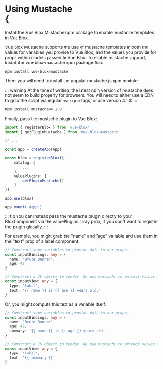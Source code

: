 # Using Mustache <div class="animate-bounce inline-block"><span>{</span></div>

Install the Vue Blox Mustache npm package to enable mustache templates in Vue Blox.

Vue Blox Mustache supports the use of mustache templates in both the values for variables you provide to Vue Blox, and the values you provide for props within models passed to Vue Blox. To enable mustache support, install the vue-blox-mustache npm package first:

```bash
npm install vue-blox-mustache
```

Then, you will need to install the popular mustache.js npm module:

::: warning
At the time of writing, the latest npm version of mustache does not seem to build properly for browsers. You will need to either use a CDN to grab the script via regular ```<script>``` tags, or use version 4.1.0:
:::

```bash
npm install mustache@4.1.0
```

Finally, pass the mustache plugin to Vue Blox:

```ts
import { registerBlox } from 'vue-blox'
import { getPluginMustache } from 'vue-blox-mustache'

// ...

const app = createApp(App)

const blox = registerBlox({
	catalog: {
		...
	},
	valuePlugins: [
		getPluginMustache()
	]
})

app.use(blox)

app.mount('#app')

```

::: tip
You can instead pass the mustache plugin directly to your BloxComponent via the valuePlugins array prop, if you don't want to register the plugin globally.
:::

For example, you might grab the "name" and "age" variable and use them in the "text" prop of a label component:

```ts
// Construct some variables to provide data to our props:
const inputBindings: any = {
  name: 'Bruce Banner',
  age: 42
}

// Construct a JS object to render. We use mustache to extract values from our variables and inject them directly into the text passed to the label.
const inputView: any = {
  type: 'label',
  text: '{{ name }} is {{ age }} years old.'
}
```

Or, you might compute this text as a variable itself:

```ts
// Construct some variables to provide data to our props:
const inputBindings: any = {
  name: 'Bruce Banner',
  age: 42,
  summary: '{{ name }} is {{ age }} years old.'
}

// Construct a JS object to render. We use mustache to extract values from our variables and inject them directly into the text passed to the label.
const inputView: any = {
  type: 'label',
  text: '{{ summary }}'
}
```